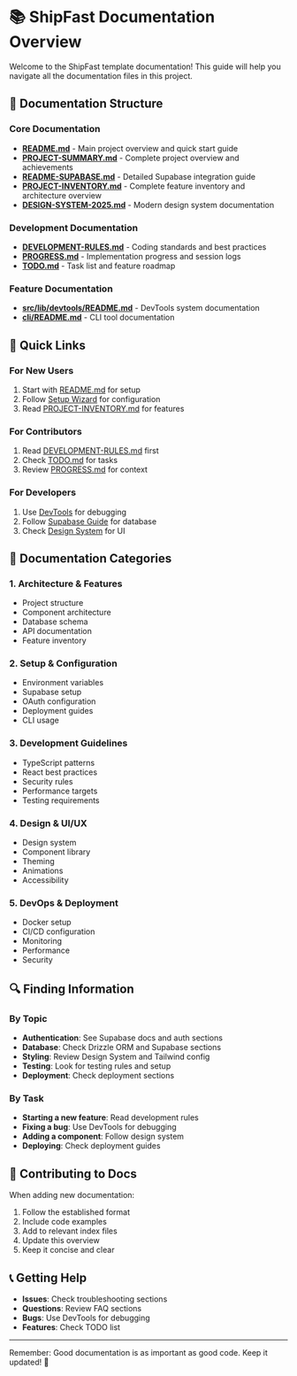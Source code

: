 # 📚 ShipFast Documentation Overview

Welcome to the ShipFast template documentation! This guide will help you navigate all the documentation files in this project.

## 📁 Documentation Structure

### Core Documentation
- **[README.md](../README.md)** - Main project overview and quick start guide
- **[PROJECT-SUMMARY.md](../PROJECT-SUMMARY.md)** - Complete project overview and achievements
- **[README-SUPABASE.md](../README-SUPABASE.md)** - Detailed Supabase integration guide
- **[PROJECT-INVENTORY.md](../PROJECT-INVENTORY.md)** - Complete feature inventory and architecture overview
- **[DESIGN-SYSTEM-2025.md](../DESIGN-SYSTEM-2025.md)** - Modern design system documentation

### Development Documentation
- **[DEVELOPMENT-RULES.md](../DEVELOPMENT-RULES.md)** - Coding standards and best practices
- **[PROGRESS.md](../PROGRESS.md)** - Implementation progress and session logs
- **[TODO.md](../TODO.md)** - Task list and feature roadmap

### Feature Documentation
- **[src/lib/devtools/README.md](../src/lib/devtools/README.md)** - DevTools system documentation
- **[cli/README.md](../cli/README.md)** - CLI tool documentation

## 🚀 Quick Links

### For New Users
1. Start with [README.md](../README.md) for setup
2. Follow [Setup Wizard](http://localhost:3000/setup) for configuration
3. Read [PROJECT-INVENTORY.md](../PROJECT-INVENTORY.md) for features

### For Contributors
1. Read [DEVELOPMENT-RULES.md](../DEVELOPMENT-RULES.md) first
2. Check [TODO.md](../TODO.md) for tasks
3. Review [PROGRESS.md](../PROGRESS.md) for context

### For Developers
1. Use [DevTools](../src/lib/devtools/README.md) for debugging
2. Follow [Supabase Guide](../README-SUPABASE.md) for database
3. Check [Design System](../DESIGN-SYSTEM-2025.md) for UI

## 📖 Documentation Categories

### 1. **Architecture & Features**
- Project structure
- Component architecture
- Database schema
- API documentation
- Feature inventory

### 2. **Setup & Configuration**
- Environment variables
- Supabase setup
- OAuth configuration
- Deployment guides
- CLI usage

### 3. **Development Guidelines**
- TypeScript patterns
- React best practices
- Security rules
- Performance targets
- Testing requirements

### 4. **Design & UI/UX**
- Design system
- Component library
- Theming
- Animations
- Accessibility

### 5. **DevOps & Deployment**
- Docker setup
- CI/CD configuration
- Monitoring
- Performance
- Security

## 🔍 Finding Information

### By Topic
- **Authentication**: See Supabase docs and auth sections
- **Database**: Check Drizzle ORM and Supabase sections
- **Styling**: Review Design System and Tailwind config
- **Testing**: Look for testing rules and setup
- **Deployment**: Check deployment sections

### By Task
- **Starting a new feature**: Read development rules
- **Fixing a bug**: Use DevTools for debugging
- **Adding a component**: Follow design system
- **Deploying**: Check deployment guides

## 🤝 Contributing to Docs

When adding new documentation:
1. Follow the established format
2. Include code examples
3. Add to relevant index files
4. Update this overview
5. Keep it concise and clear

## 📞 Getting Help

- **Issues**: Check troubleshooting sections
- **Questions**: Review FAQ sections
- **Bugs**: Use DevTools for debugging
- **Features**: Check TODO list

---

Remember: Good documentation is as important as good code. Keep it updated! 📝